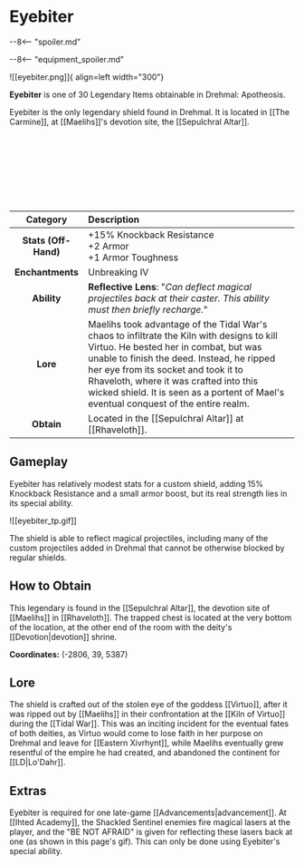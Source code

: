 # Eyebiter

--8<-- "spoiler.md"

--8<-- "equipment_spoiler.md"

![[eyebiter.png]]{ align=left width="300"}

**Eyebiter** is one of 30 Legendary Items obtainable in Drehmal: Apotheosis.

Eyebiter is the only legendary shield found in Drehmal. It is located in [[The Carmine]], at [[Maelihs]]'s devotion site, the [[Sepulchral Altar]].

<br> <br> <br> <br> <br> <br> <br>

| Category | Description |
|:--------------------------------:|:-----------------------------------------------------------------------------------------------------------------------------------------------------------------------------|
| **Stats (Off-Hand)**          | +15% Knockback Resistance <br> +2 Armor <br> +1 Armor Toughness            |
| **Enchantments**              | Unbreaking IV |
| **Ability**                   | **Reflective Lens**: "*Can deflect magical projectiles back at their caster. This ability must then briefly recharge.*" |
| **Lore**                      | Maelihs took advantage of the Tidal War's chaos to infiltrate the Kiln with designs to kill Virtuo. He bested her in combat, but was unable to finish the deed. Instead, he ripped her eye from its socket and took it to Rhaveloth, where it was crafted into this wicked shield. It is seen as a portent of Mael's eventual conquest of the entire realm. |
| **Obtain**                    | Located in the [[Sepulchral Altar]] at [[Rhaveloth]].   |

## Gameplay
Eyebiter has relatively modest stats for a custom shield, adding 15% Knockback Resistance and a small armor boost, but its real strength lies in its special ability. 

![[eyebiter_tp.gif]]

The shield is able to reflect magical projectiles, including many of the custom projectiles added in Drehmal that cannot be otherwise blocked by regular shields. 

## How to Obtain
This legendary is found in the [[Sepulchral Altar]], the devotion site of [[Maelihs]] in [[Rhaveloth]]. The trapped chest is located at the very bottom of the location, at the other end of the room with the deity's [[Devotion|devotion]] shrine.

**Coordinates:** (-2806, 39, 5387)

## Lore
The shield is crafted out of the stolen eye of the goddess [[Virtuo]], after it was ripped out by [[Maelihs]] in their confrontation at the [[Kiln of Virtuo]] during the [[Tidal War]]. This was an inciting incident for the eventual fates of both deities, as Virtuo would come to lose faith in her purpose on Drehmal and leave for [[Eastern Xivrhynt]], while Maelihs eventually grew resentful of the empire he had created, and abandoned the continent for [[LD|Lo'Dahr]].

## Extras
Eyebiter is required for one late-game [[Advancements|advancement]]. At [[Ihted Academy]], the Shackled Sentinel enemies fire magical lasers at the player, and the "BE NOT AFRAID" is given for reflecting these lasers back at one (as shown in this page's gif). This can only be done using Eyebiter's special ability.